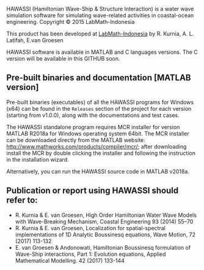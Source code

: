 HAWASSI (Hamiltonian Wave-Ship & Structure Interaction) is a water wave simulation software for simulating wave-related activities in coastal-ocean engineering.
Copyright © 2015 LabMath-Indonesia

This product has been developed at [LabMath-Indonesia](http://labmath-indonesia.org/) by
R. Kurnia, A. L. Latifah, E.van Groesen

HAWASSI software is available in MATLAB and C languages versions. The C version will be available in this GITHUB soon.

## Pre-built binaries and documentation [MATLAB version]

Pre-built binaries (executables) of all the HAWASSI programs for Windows (x64) can be found in the `Releases` section of the project for each version (starting from v1.0.0), along with the documentations and test cases.

The HAWASSI standalone program requires MCR installer for version MATLAB R2018a for Windows operating system 64bit. The MCR installer can be downloaded directly from the MATLAB website: http://www.mathworks.com/products/compiler/mcr/; after downloading install the MCR by double clicking the installer and following the instruction in the installation wizard. 

Alternatively, you can run the HAWASSI source code in MATLAB v2018a.

## Publication or report using HAWASSI should refer to:
-	R. Kurnia & E. van Groesen, High Order Hamiltonian Water Wave Models with Wave-Breaking Mechanism, Coastal Engineering 93 (2014) 55–70
-	R. Kurnia & E. van Groesen, Localization for spatial-spectral implementations of 1D Analytic Boussinesq equations, Wave Motion, 72 (2017) 113-132 
-	E. van Groesen & Andonowati, Hamiltonian Boussinesq formulation of Wave-Ship interactions, Part 1: Evolution equations, Applied Mathematical Modelling. 42 (2017) 133-144

